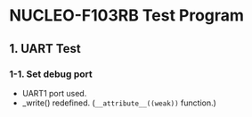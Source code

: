 # NUCLEO-F103RB Test Program

## 1. UART Test

### 1-1. Set debug port
- UART1 port used.
- _write() redefined. (```__attribute__((weak))``` function.)